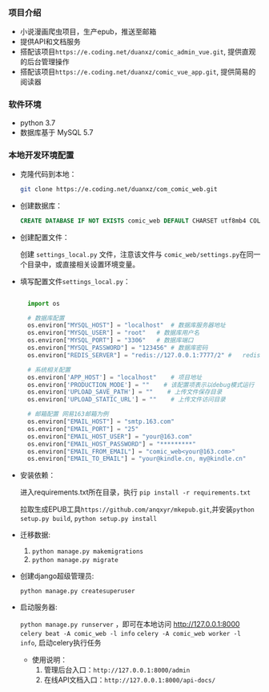 
### 项目介绍

- 小说漫画爬虫项目，生产epub，推送至邮箱 
- 提供API和文档服务
- 搭配该项目```https://e.coding.net/duanxz/comic_admin_vue.git```, 提供直观的后台管理操作
- 搭配该项目```https://e.coding.net/duanxz/comic_vue_app.git```, 提供简易的阅读器

### 软件环境

- python 3.7
- 数据库基于 MySQL 5.7

### 本地开发环境配置

- 克隆代码到本地：

  ``` bash
  git clone https://e.coding.net/duanxz/com_comic_web.git
  ```

- 创建数据库：
    ```sql
    CREATE DATABASE IF NOT EXISTS comic_web DEFAULT CHARSET utf8mb4 COLLATE utf8mb4_general_ci;
    ```

- 创建配置文件：

    创建 ```settings_local.py``` 文件，注意该文件与 ```comic_web/settings.py```在同一个目录中，或直接相关设置环境变量。

- 填写配置文件```settings_local.py```：

  ``` python

    import os

    # 数据库配置
    os.environ["MYSQL_HOST"] = "localhost"  # 数据库服务器地址
    os.environ["MYSQL_USER"] = "root"   # 数据库用户名
    os.environ["MYSQL_PORT"] = "3306"   # 数据库端口
    os.environ["MYSQL_PASSWORD"] = "123456" # 数据库密码
    os.environ["REDIS_SERVER"] = "redis://127.0.0.1:7777/2" #   redis服务

    # 系统相关配置
    os.environ['APP_HOST'] = "localhost"    # 项目地址
    os.environ['PRODUCTION_MODE'] = ""    # 该配置项表示以debug模式运行
    os.environ['UPLOAD_SAVE_PATH'] = ""    # 上传文件保存目录
    os.environ['UPLOAD_STATIC_URL'] = ""    # 上传文件访问目录

    # 邮箱配置 网易163邮箱为例
    os.environ["EMAIL_HOST"] = "smtp.163.com"
    os.environ["EMAIL_PORT"] = "25"
    os.environ["EMAIL_HOST_USER"] = "your@163.com"
    os.environ["EMAIL_HOST_PASSWORD"] = "*********"
    os.environ["EMAIL_FROM_EMAIL"] = "comic_web<your@163.com>"
    os.environ["EMAIL_TO_EMAIL"] = "your@kindle.cn, my@kindle.cn"
  ```

- 安装依赖：
  
  进入requirements.txt所在目录，执行 ```pip install -r requirements.txt```
  
  拉取生成EPUB工具```https://github.com/anqxyr/mkepub.git```,并安装```python setup.py build```, ```python setup.py install```

- 迁移数据:
    1. ```python manage.py makemigrations```
    2. ```python manage.py migrate```
- 创建django超级管理员:

    ```python manage.py createsuperuser```

- 启动服务器:

    ```python manage.py runserver``` ，即可在本地访问 http://127.0.0.1:8000
    ```celery beat -A comic_web -l info```
    ```celery -A comic_web worker -l info```, 启动celery执行任务

    - 使用说明：
        1. 管理后台入口：```http://127.0.0.1:8000/admin```
        3. 在线API文档入口：```http://127.0.0.1:8000/api-docs/```
